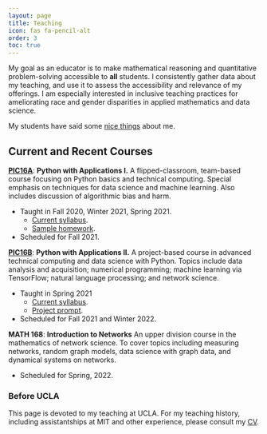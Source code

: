 ```yaml
---
layout: page
title: Teaching
icon: fas fa-pencil-alt
order: 3
toc: true
---
```



My goal as an educator is to make mathematical reasoning and quantitative problem-solving accessible to **all** students. I consistently gather data about my teaching, and use it to assess the accessibility and relevance of my offerings. I am especially interested in inclusive teaching practices for ameliorating race and gender disparities in applied mathematics and data science. 

My students have said some [nice things](/feedback) about me. 

## Current and Recent Courses


**[PIC16A](https://philchodrow.github.io/PIC16A/)**: **Python with Applications I.** A flipped-classroom, team-based course focusing on Python basics and technical computing. Special emphasis on techniques for data science and machine learning. Also includes discussion of algorithmic bias and harm. 
- Taught in Fall 2020, Winter 2021, Spring 2021. 
  - [Current syllabus](https://philchodrow.github.io/PIC16A/syllabus/).
  - [Sample homework](https://nbviewer.jupyter.org/github/PhilChodrow/PIC16A/blob/master/homework/HW6.ipynb).
- Scheduled for Fall 2021.

**[PIC16B](https://philchodrow.github.io/PIC16B/)**: **Python with Applications II.** A project-based course in advanced technical computing and data science with Python. Topics include data analysis and acquisition; numerical programming; machine learning via TensorFlow; natural language processing; and network science.
- Taught in Spring 2021
  - [Current syllabus](https://philchodrow.github.io/PIC16B/syllabus/).
  - [Project prompt](https://philchodrow.github.io/PIC16B/project/).
- Scheduled for Fall 2021 and Winter 2022. 

**MATH 168**: **Introduction to Networks** An upper division course in the mathematics of network science. To cover topics including measuring networks, random graph models, data science with graph data, and dynamical systems on networks. 
- Scheduled for Spring, 2022. 



### Before UCLA

This page is devoted to my teaching at UCLA. For my teaching history, including assistantships at MIT and other experience, please consult my [CV](https://philchodrow.github.io/CV/cv.pdf). 



<!-- # MIT

### 2019-20

- 15.S60: Computing in Optimization and Statistics (session instructor, PhD level)
- 15.003: Analytics Tools (organizer, instructor, master's level)

### 2018-19

- 15.S60: Computing in Optimization and Statistics (organizer, session instructor, PhD level)
- 15.003: Analytics Tools (organizer, instructor, master's level)

### 2017-18 

- 6.268, Network Science and Models (head TA, PhD level)
- 6.431, Introduction to Probability (TA, undergrad + master's level)
- 15.S60: Computing in Optimization and Statistics (organizer, session instructor, PhD level)
- 15.003: Analytics Tools (organizer, instructor, master's level)

### 2016-17

- 1.204, Computer Modeling: From Individual Mobility to Networks  (head TA, PhD level)


# Before MIT

- The Philosophy of Action, (TA, master's level, University of Oslo, 2012)
- The Philosophy of Plato (TA, Swarthmore College)
- Senior Thesis Mentor
- Writing Mentor
- Mathematics Academic Support

# Aikido

I have also been privileged to teach the traditional Japanese martial art of Aikido for several dojos in the Boston area, including Aikido Tekkojuku, Harvard Aikikai, and New England Aikikai. 





 -->
